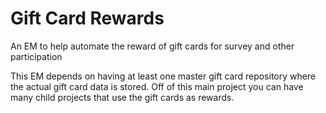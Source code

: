 # Gift Card Rewards

An EM to help automate the reward of gift cards for survey and other participation

This EM depends on having at least one master gift card repository where the actual gift card data is stored.  Off of this main project you can have many child projects that use the gift cards as rewards.
